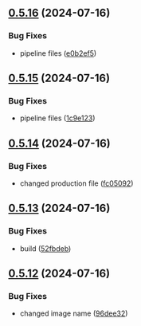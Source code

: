 ## [0.5.16](https://github.com/kub3dev/confeitaria/compare/0.5.15...0.5.16) (2024-07-16)


### Bug Fixes

* pipeline files ([e0b2ef5](https://github.com/kub3dev/confeitaria/commit/e0b2ef5406cc60efddd624af5d0b4cb3a7e7fad3))



## [0.5.15](https://github.com/kub3dev/confeitaria/compare/0.5.14...0.5.15) (2024-07-16)


### Bug Fixes

* pipeline files ([1c9e123](https://github.com/kub3dev/confeitaria/commit/1c9e12336cd6b3d484ec1745972900430911eb4a))



## [0.5.14](https://github.com/kub3dev/confeitaria/compare/0.5.13...0.5.14) (2024-07-16)


### Bug Fixes

* changed production file ([fc05092](https://github.com/kub3dev/confeitaria/commit/fc0509275a44630ec1ad276b48ad9873cc17847b))



## [0.5.13](https://github.com/kub3dev/confeitaria/compare/0.5.12...0.5.13) (2024-07-16)


### Bug Fixes

* build ([52fbdeb](https://github.com/kub3dev/confeitaria/commit/52fbdeb4f2103da70b223204ac9ebf8025117e32))



## [0.5.12](https://github.com/kub3dev/confeitaria/compare/0.5.11...0.5.12) (2024-07-16)


### Bug Fixes

* changed image name ([96dee32](https://github.com/kub3dev/confeitaria/commit/96dee325f9c7c96d72c76b625fcdc924af6aca71))



